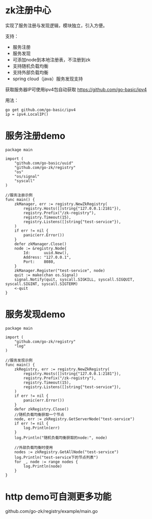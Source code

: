 # zk注册中心
实现了服务注册与发现逻辑，模块独立，引入方便。

支持：

- 服务注册
- 服务发现
- 可添加node到本地注册表，不注册到zk
- 支持随机负载均衡
- 支持外部负载均衡
- spring cloud（java）服务发现支持

获取服务器IP可使用ipv4包自动获取 https://github.com/go-basic/ipv4

用法：
```
go get github.com/go-basic/ipv4
ip = ipv4.LocalIP()
```
# 服务注册demo
```
package main

import (
	"github.com/go-basic/uuid"
	"github.com/go-zk/registry"
	"os"
	"os/signal"
	"syscall"
)

//服务注册示例
func main() {
	zkManager, err := registry.NewZkRegistry(
		registry.Hosts([]string{"127.0.0.1:2181"}),
		registry.Prefix("/zk-registry"),
		registry.Timeout(15),
		registry.Listens([]string{"test-service"}),
	)
	if err != nil {
		panic(err.Error())
	}
	defer zkManager.Close()
	node := &registry.Node{
		Id:      uuid.New(),
		Address: "127.0.0.1",
		Port:    8080,
	}
	zkManager.Register("test-service", node)
	quit := make(chan os.Signal)
	signal.Notify(quit, syscall.SIGKILL, syscall.SIGQUIT, syscall.SIGINT, syscall.SIGTERM)
	<-quit
}
```

# 服务发现demo

```
package main

import (
	"github.com/go-zk/registry"
	"log"
)

//服务发现示例
func main() {
	zkRegistry, err := registry.NewZkRegistry(
		registry.Hosts([]string{"127.0.0.1:2181"}),
		registry.Prefix("/zk-registry"),
		registry.Timeout(15),
		registry.Listens([]string{"test-service"}),
	)
	if err != nil {
		panic(err.Error())
	}
	defer zkRegistry.Close()
	//随机负载均衡获取一个节点
	node, err := zkRegistry.GetServerNode("test-service")
	if err != nil {
		log.Println(err)
	}
	log.Println("随机负载均衡获取的node:", node)

	//外部负载均衡时使用
	nodes := zkRegistry.GetAllNode("test-service")
	log.Println("test-service下的节点列表")
	for _, node := range nodes {
		log.Println(node)
	}
}
```
# http demo可自测更多功能
github.com/go-zk/registry/example/main.go